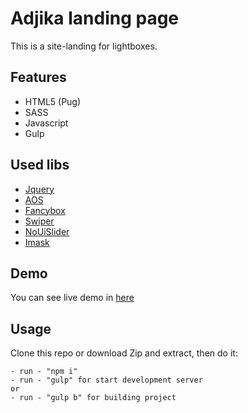 # Adjika landing page

This is a site-landing for lightboxes.

## Features

- HTML5 (Pug)
- SASS 
- Javascript
- Gulp

## Used libs

- [Jquery](https://jquery.com/)
- [AOS](https://michalsnik.github.io/aos/)
- [Fancybox](https://fancyapps.com/)
- [Swiper](https://swiperjs.com/)
- [NoUiSlider](https://refreshless.com/nouislider/)
- [Imask](https://imask.js.org/)

## Demo

You can see live demo in [here](https://vladorg.github.io/adjika/)

## Usage

Clone this repo or download Zip and extract, then do it:

```
- run - "npm i"
- run - "gulp" for start development server
or
- run - "gulp b" for building project
```